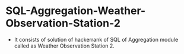 # SQL-Aggregation-Weather-Observation-Station-2
- It consists of solution of hackerrank of SQL of Aggregation module called as Weather Observation Station 2.
